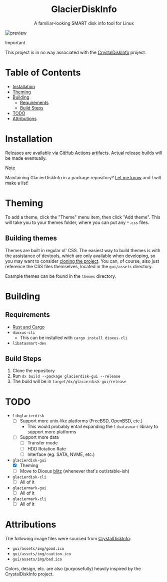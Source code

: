 <div align="center">
  <h1>GlacierDiskInfo</h1>
  <span>A familiar-looking SMART disk info tool for Linux</span>
</div>

![preview](https://github.com/user-attachments/assets/0694dd07-0b6e-4844-a8bd-27a6843bde7e)

> [!IMPORTANT]
> This project is in no way associated with the [CrystalDiskInfo](https://github.com/hiyohiyo/CrystalDiskInfo) project.

# Table of Contents
* [Installation](#installation)
* [Theming](theming)
* [Building](#building)
  * [Requirements](#requirements)
  * [Build Steps](#build-steps)
* [TODO](#todo)
* [Attributions](#attributions)

# Installation

Releases are available via [GitHub Actions](https://github.com/SpikeHD/GlacierDiskInfo/actions/workflows/build.yml) artifacts. Actual release builds will be made eventually.

> [!NOTE]
> Maintaining GlacierDiskInfo in a package repository? [Let me know](https://github.com/SpikeHD/GlacierDiskInfo/issues/new) and I will make a list!

# Theming

To add a theme, click the "Theme" menu item, then click "Add theme". This will take you to your themes folder, where you can put any `*.css` files. 

## Building themes

Themes are built in regular ol' CSS. The easiest way to build themes is with the assistance of devtools, which are only available when developing, so you may want to consider [cloning the project](#building).
You can, of course, also just reference the CSS files themselves, located in the `gui/assets` directory.

Example themes can be found in the `themes` directory.

# Building

## Requirements
* [Rust and Cargo](https://www.rust-lang.org/tools/install)
* `dioxus-cli`
  * This can be installed with `cargo install dioxus-cli`
* `libatasmart-dev`

## Build Steps
1. Clone the repository
2. Run `dx build --package glacierdisk-gui --release`
3. The build will be in `target/dx/glacierdisk-gui/release`

# TODO

- `libglacierdisk`
  - [ ] Support more unix-like platforms (FreeBSD, OpenBSD, etc.)
    - This would probably entail expanding the `libatasmart` library to support more platforms
  - [ ] Support more data
    - [ ] Transfer mode
    - [ ] HDD Rotation Rate
    - [ ] Interface (eg. SATA, NVME, etc.)
- `glacierdisk-gui`
  - [x] Theming
  - [ ] Move to Dioxus [blitz](https://github.com/DioxusLabs/blitz) (whenever that's out/stable-ish)
- `glacierdisk-cli`
  - [ ] All of it
- `glaciermark-gui`
  - [ ] All of it
- `glaciermark-cli`
  - [ ] All of it

# Attributions

The following image files were sourced from [CrystalDiskInfo](https://github.com/hiyohiyo/CrystalDiskInfo):
* `gui/assets/img/good.ico`
* `gui/assets/img/caution.ico`
* `gui/assets/img/bad.ico`

Colors, design, etc. are also (purposefully) heavily inspired by the CrystalDiskInfo project.
